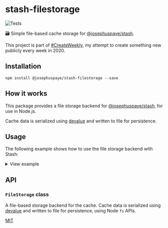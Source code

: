 # stash-filestorage

![Tests](https://github.com/JosephusPaye/stash-filestorage/workflows/Tests/badge.svg)

🗃 Simple file-based cache storage for [@josephuspaye/stash](https://github.com/JosephusPaye/stash).

This project is part of [#CreateWeekly](https://twitter.com/JosephusPaye/status/1214853295023411200), my attempt to create something new publicly every week in 2020.

## Installation

```
npm install @josephuspaye/stash-filestorage --save
```

## How it works

This package provides a file storage backend for [@josephuspaye/stash](https://github.com/JosephusPaye/stash), for use in Node.js.

Cache data is serialized using [devalue](https://github.com/Rich-Harris/devalue) and written to file for persistence.

## Usage

The following example shows how to use the file storage backend with Stash:

<details>
<summary>View example</summary>

```js
import { Stash } from '@josephuspaye/stash';
import { FileStorage } from '@josephuspaye/stash-filestorage';

const stash = new Stash(
  new FileStorage({
    bufferInMemory: true, // Speeds up read operations by keeping a copy of the cache in memory
    // set to `false` to disable (not recommended)
    filePath: path.join(__dirname, 'cache.data'),
  })
);

// use `stash` as normal...
```

</details>

## API

### `FileStorage` class

A file-based storage backend for the cache. Cache data is serialized using [devalue](https://github.com/Rich-Harris/devalue) and written to file for persistence, using Node `fs` APIs.

[MIT](LICENCE)

